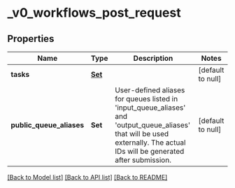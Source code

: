 # _v0_workflows_post_request
## Properties

| Name | Type | Description | Notes |
|------------ | ------------- | ------------- | -------------|
| **tasks** | [**Set**](_v0_workflows_post_request_tasks_inner.md) |  | [default to null] |
| **public\_queue\_aliases** | **Set** | User-defined aliases for queues listed in &#39;input_queue_aliases&#39; and &#39;output_queue_aliases&#39; that will be used externally. The actual IDs will be generated after submission. | [default to null] |

[[Back to Model list]](../README.md#documentation-for-models) [[Back to API list]](../README.md#documentation-for-api-endpoints) [[Back to README]](../README.md)

